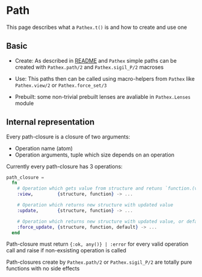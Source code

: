 # Path

This page describes what a `Pathex.t()` is and how to create and use one

## Basic

* Create: As described in [README](README.md) and `Pathex` simple paths can be created with
`Pathex.path/2` and `Pathex.sigil_P/2` macroses

* Use: This paths then can be called using macro-helpers from `Pathex` like `Pathex.view/2` or `Pathex.force_set/3`

* Prebuilt: some non-trivial prebuilt lenses are avaliable in `Pathex.Lenses` module

## Internal representation

Every path-closure is a closure of two arguments:
* Operation name (atom)
* Operation arguments, tuple which size depends on an operation

Currently every path-closure has 3 operations:
```elixir
path_closure =
  fn
    # Operation which gets value from structure and retuns `function.(value)`
    :view,         {structure, function} -> ...

    # Operation which returns new structure with updated value
    :update,       {structure, function} -> ...

    # Operation which returns new structure with updated value, or default set
    :force_update, {structure, function, default} -> ...
  end
```

Path-closure must return `{:ok, any()} | :error` for every valid operation call
and raise if non-exsisting operation is called

Path-closures create by `Pathex.path/2` or `Pathex.sigil_P/2` are totally pure functions
with no side effects
